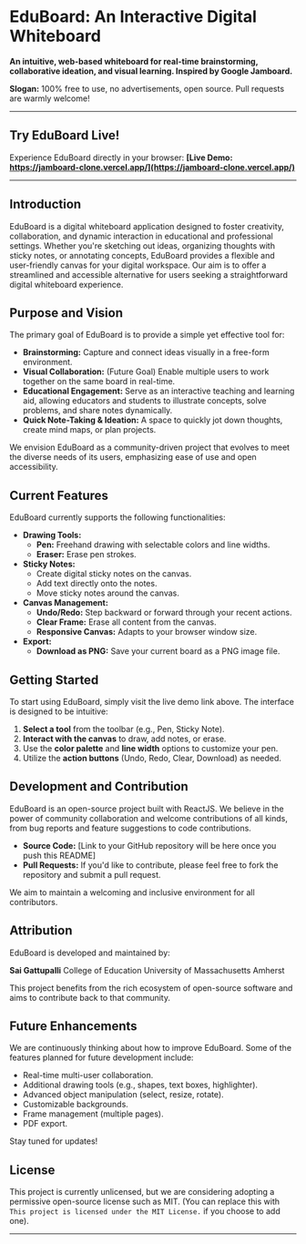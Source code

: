# EduBoard: An Interactive Digital Whiteboard

**An intuitive, web-based whiteboard for real-time brainstorming, collaborative ideation, and visual learning. Inspired by Google Jamboard.**

**Slogan:** 100% free to use, no advertisements, open source. Pull requests are warmly welcome!

---

## Try EduBoard Live!

Experience EduBoard directly in your browser:
**[Live Demo: https://jamboard-clone.vercel.app/](https://jamboard-clone.vercel.app/)**

---

## Introduction

EduBoard is a digital whiteboard application designed to foster creativity, collaboration, and dynamic interaction in educational and professional settings. Whether you're sketching out ideas, organizing thoughts with sticky notes, or annotating concepts, EduBoard provides a flexible and user-friendly canvas for your digital workspace. Our aim is to offer a streamlined and accessible alternative for users seeking a straightforward digital whiteboard experience.

## Purpose and Vision

The primary goal of EduBoard is to provide a simple yet effective tool for:

* **Brainstorming:** Capture and connect ideas visually in a free-form environment.
* **Visual Collaboration:** (Future Goal) Enable multiple users to work together on the same board in real-time.
* **Educational Engagement:** Serve as an interactive teaching and learning aid, allowing educators and students to illustrate concepts, solve problems, and share notes dynamically.
* **Quick Note-Taking & Ideation:** A space to quickly jot down thoughts, create mind maps, or plan projects.

We envision EduBoard as a community-driven project that evolves to meet the diverse needs of its users, emphasizing ease of use and open accessibility.

## Current Features

EduBoard currently supports the following functionalities:

* **Drawing Tools:**
    * **Pen:** Freehand drawing with selectable colors and line widths.
    * **Eraser:** Erase pen strokes.
* **Sticky Notes:**
    * Create digital sticky notes on the canvas.
    * Add text directly onto the notes.
    * Move sticky notes around the canvas.
* **Canvas Management:**
    * **Undo/Redo:** Step backward or forward through your recent actions.
    * **Clear Frame:** Erase all content from the canvas.
    * **Responsive Canvas:** Adapts to your browser window size.
* **Export:**
    * **Download as PNG:** Save your current board as a PNG image file.

## Getting Started

To start using EduBoard, simply visit the live demo link above. The interface is designed to be intuitive:

1.  **Select a tool** from the toolbar (e.g., Pen, Sticky Note).
2.  **Interact with the canvas** to draw, add notes, or erase.
3.  Use the **color palette** and **line width** options to customize your pen.
4.  Utilize the **action buttons** (Undo, Redo, Clear, Download) as needed.

## Development and Contribution

EduBoard is an open-source project built with ReactJS. We believe in the power of community collaboration and welcome contributions of all kinds, from bug reports and feature suggestions to code contributions.

* **Source Code:** [Link to your GitHub repository will be here once you push this README]
* **Pull Requests:** If you'd like to contribute, please feel free to fork the repository and submit a pull request.

We aim to maintain a welcoming and inclusive environment for all contributors.

## Attribution

EduBoard is developed and maintained by:

**Sai Gattupalli**
College of Education
University of Massachusetts Amherst

This project benefits from the rich ecosystem of open-source software and aims to contribute back to that community.

## Future Enhancements

We are continuously thinking about how to improve EduBoard. Some of the features planned for future development include:

* Real-time multi-user collaboration.
* Additional drawing tools (e.g., shapes, text boxes, highlighter).
* Advanced object manipulation (select, resize, rotate).
* Customizable backgrounds.
* Frame management (multiple pages).
* PDF export.

Stay tuned for updates!

## License

This project is currently unlicensed, but we are considering adopting a permissive open-source license such as MIT. (You can replace this with `This project is licensed under the MIT License.` if you choose to add one).

---
